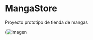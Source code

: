 # MangaStore
Proyecto prototipo de tienda de mangas


(![imagen](https://user-images.githubusercontent.com/104238144/211173243-5ddb65a1-3bd2-4ca2-aa95-ac58be393ec6.png)

